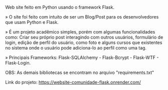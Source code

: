 Web site feito em Python usando o framework Flask.

» O site foi feito com intuito de ser um Blog/Post para os desenvolvedores que usam Python e Flask.
  
  » É um projeto acadêmico simples, porém com algumas funcionalidades como: Criar seu próprio post interagindo com outros usuários, formulário de login, edição de perfil do usuário, como foto e alguns cursos que existentes no sistema onde o usuário pode adiciona-lo ao perfil como uma tag.


» Principais Frameworks: Flask-SQLAlchemy - Flask-Bcrypt - Flask-WTF - Flask-Login.

OBS: As demais bibliotecas se encontram no arquivo "requirements.txt"

Link do projeto: https://website-comunidade-flask.onrender.com/
  
